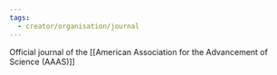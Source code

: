 ```yaml
---
tags:
  - creator/organisation/journal
---
```

Official journal of the [[American Association for the Advancement of Science (AAAS)]]